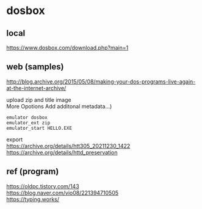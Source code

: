# dosbox  

## local  
https://www.dosbox.com/download.php?main=1  

## web (samples)  

http://blog.archive.org/2015/05/08/making-your-dos-programs-live-again-at-the-internet-archive/  

upload zip and title image  
More Opotions Add additonal metadata...)  
```
emulator dosbox
emulator_ext zip
emulator_start HELLO.EXE
```

export  
https://archive.org/details/htt305_20211230_1422  
https://archive.org/details/httd_preservation  


## ref (program)  
https://oldpc.tistory.com/143  
https://blog.naver.com/vio08/221394710505  
https://typing.works/  
